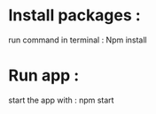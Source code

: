 # Install packages :
run command in terminal : Npm install

# Run app :
start the app with : npm start


